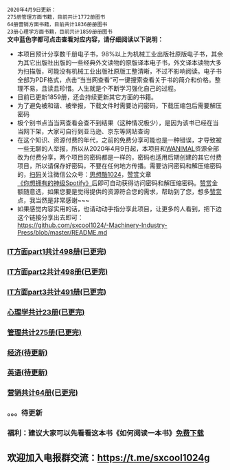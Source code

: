 `2020年4月9日更新：`<br>
`275册管理方面书籍，目前共计1772册图书`<br>
`64册营销方面书籍，目前共计1836册册图书`<br>
`23册心理学方面书籍，目前共计1859册册图书`<br>
**文中蓝色字都可点击查看对应内容，请仔细阅读以下说明：**
* 本项目预计分享数千册电子书，98%以上为机械工业出版社原版电子书，其余为其它出版社出版的一些经典外文读物的原版译本电子书，外文译本读物大多为扫描版，可能没有机械工业出版社原版工整清晰，不过不影响阅读。电子书全部为PDF格式，点击“当当网查看”可一键搜索查看关于书的简介和价格。整理不易，且读且珍惜。人生就是个不断学习强化自己的过程。
* 目前已更新1859册，还会持续更新其它方面的书籍。
* 为了避免被和谐、被举报，下载文件时需要访问密码，下载压缩包后需要解压密码
* 极个别书点当当网查看会查不到结果（这种情况极少），是因为该书已经在当当网下架，大家可自行到亚马逊、京东等网站查询
* 在这个知识、资源付费的年代，之前的免费分享可能也是一种错误，才导致被一些无聊的人举报，所以从2020年4月9日起，本项目和[WANIMAL](https://github.com/sxcool1024/WANIMAL-1983/blob/master/README.md)资源全部改为付费分享，两个项目的密码都是一样的，密码也适用后期创建的其它付费项目，所以请保存好密码，不要在任何地方传播。需要访问密码和解压缩密码的，[扫码](https://www.nsaimg.com/2020/04/08/5e8deb61f2b73.jpg)关注微信公众号：[思想酷1024](https://www.nsaimg.com/2020/04/08/5e8deb61f2b73.jpg)，[赞赏](https://www.nsaimg.com/2020/04/09/5e8e926b73724.jpg)文章[《你想拥有的神级Spotify》](http://mp.weixin.qq.com/s?__biz=MzI5NDQ3ODA3NA==&mid=100000094&idx=1&sn=cea0fe244b2aac7b13bbb8a0887f1406&chksm=6c6308cb5b1481dd0ff631786134a7f3209d95164bc58cd51fb7f4cc2d12176148cf40ec735d#rd)后即可自动获得访问密码和解压缩密码。[赞赏](https://www.nsaimg.com/2020/04/09/5e8e926b73724.jpg)金额随意选，如果您要是觉得提供的资源符合您的需求，帮助到了您，想多[赞赏](https://www.nsaimg.com/2020/04/09/5e8e926b73724.jpg)点，我当然是非常感谢~~~
* 如果感觉内容实用的话，也请动动手指分享此项目，让更多的人看到，把下边这个链接分享出去即可：<br>
https://github.com/sxcool1024/-Machinery-Industry-Press/blob/master/README.md
### [IT方面part1共计498册(已更完)](/IT方面图书/part1.md)
### [IT方面part2共计498册(已更完)](/IT方面图书/part2.md)
### [IT方面part3共计491册(已更完)](/IT方面图书/part3.md)
### [心理学共计23册(已更完)](/心理/README.md)
### [管理共计275册(已更完)](/管理/README.md)
### [经济(待更新)](/经济/README.md)
### [英语(待更新)](/英语/README.md)
### [营销共计64册(已更完)](/营销/README.md)
### 。。。待更新
### 福利：建议大家可以先看看这本书《如何阅读一本书》[免费下载](https://www.lanzous.com/ib5zdti)
## 欢迎加入电报群交流：https://t.me/sxcool1024g

